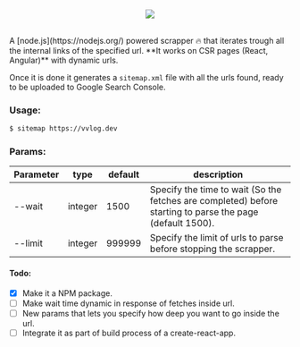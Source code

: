 <br/>
<p align="center">
  <img src="https://github.com/jvidalv/node-simple-sitemap-generator/blob/master/assets/logo.png?raw=true">
</p>
<br/>
A [node.js](https://nodejs.org/) powered scrapper 🔥 that iterates trough all the internal links of the specified url.
**It works on CSR pages (React, Angular)** with dynamic urls.

Once it is done it generates a ``sitemap.xml`` file with all the urls found, ready to be uploaded to Google Search Console.

### Usage:

``` bash
$ sitemap https://vvlog.dev
```

### Params:

Parameter | type | default | description
--- | --- | --- | --- 
--wait | integer | 1500 | Specify the time to wait (So the fetches are completed) before starting to parse the page (default 1500).
--limit | integer | 999999 | Specify the limit of urls to parse before stopping the scrapper.

#### Todo:
* [x] Make it a NPM package.
* [ ] Make wait time dynamic in response of fetches inside url.
* [ ] New params that lets you specify how deep you want to go inside the url.
* [ ] Integrate it as part of build process of a create-react-app.
